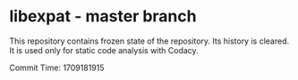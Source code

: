 # libexpat - master branch

This repository contains frozen state of the repository.
Its history is cleared. It is used only for static code
analysis with Codacy.

Commit Time: 1709181915